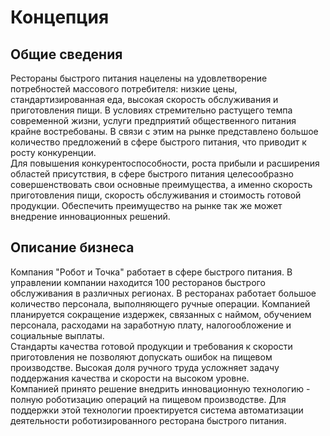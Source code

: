 # Концепция

## Общие сведения<br>

Рестораны быстрого питания нацелены на удовлетворение потребностей массового потребителя: низкие цены, стандартизированная еда, высокая скорость обслуживания и приготовления пищи. В условиях стремительно растущего темпа современной жизни, услуги предприятий общественного питания крайне востребованы. В связи с этим на рынке представлено большое количество предложений в сфере быстрого питания, что приводит к росту конкуренции.<br>
Для повышения конкурентоспособности, роста прибыли и расширения областей присутствия, в сфере быстрого питания целесообразно совершенствовать свои основные преимущества, а именно скорость приготовления пищи, скорость обслуживания и стоимость готовой продукции. Обеспечить преимущество на рынке так же может внедрение инновационных решений.

## Описание бизнеса<br>

Компания "Робот и Точка" работает в сфере быстрого питания. В управлении компании находится 100 ресторанов быстрого обслуживания в различных регионах. В ресторанах работает большое количество персонала, выполняющего ручные операции. Компанией планируется сокращение издержек, связанных с наймом, обучением персонала, расходами на заработную плату, налогообложение и социальные выплаты.<br> 
Стандарты качества готовой продукции и требования к скорости приготовления не позволяют допускать ошибок на пищевом производстве. Высокая доля ручного труда усложняет задачу поддержания качества и скорости на высоком уровне.<br>
Компанией принято решение внедрить инновационную технологию - полную роботизацию операций на пищевом производстве. Для поддержки этой технологии проектируется система автоматизации деятельности роботизированного ресторана быстрого питания.